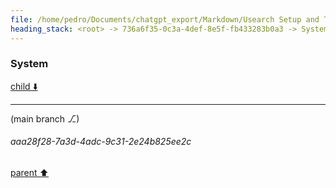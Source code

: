 ```yaml
---
file: /home/pedro/Documents/chatgpt_export/Markdown/Usearch Setup and Testing.md
heading_stack: <root> -> 736a6f35-0c3a-4def-8e5f-fb433283b0a3 -> System -> 7e1fc11a-385d-4641-83a5-24bcd0f772a6 -> System
---
```

### System

[child ⬇️](#aaa28f28-7a3d-4adc-9c31-2e24b825ee2c)

---

(main branch ⎇)
###### aaa28f28-7a3d-4adc-9c31-2e24b825ee2c
[parent ⬆️](#7e1fc11a-385d-4641-83a5-24bcd0f772a6)
